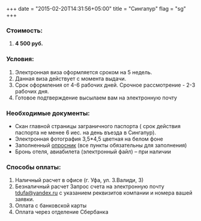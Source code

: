+++
date = "2015-02-20T14:31:56+05:00"
title = "Сингапур"
flag = "sg"
+++


### Стоимость: 

1) **4 500 руб.** 


### Условия:

1. Электронная виза оформляется сроком на 5 недель.
2. Данная виза действует с момента выдачи.
3. Срок оформления от 4-6 рабочих дней. Срочное рассмотрение - 2-3 рабочих дня.
4. Готовое подтверждение высылаем вам на электронную почту

### Необходимые документы:

* Скан главной страницы заграничного паспорта ( срок действия паспорта не менее 6 иес. на день въезда в Сингапур).
* Электронная фотография 3,5*4,5 цветная на белом фоне
* Заполненный [опросник](/forms/singapore.docx) (все пункты обязательны для заполнения)
* Бронь отеля, авиабилета (электронный файл) – при наличии


### Способы оплаты:

1. Наличный расчет в офисе (г. Уфа, ул. З.Валиди, 3)
2. Безналичный расчет
Запрос счета на электронную почту [tdufa@yandex.ru](mailto:tdufa@yandex.ru)  с указанием реквизитов компании и номера вашей заявки.
3. Оплата с банковской карты
4. Оплата через отделение Сбербанка
